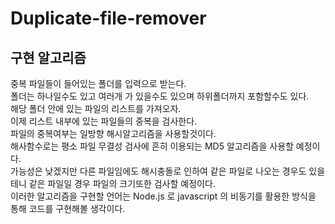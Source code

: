 # Duplicate-file-remover

## 구현 알고리즘

중복 파일들이 들어있는 폴더를 입력으로 받는다.  
폴더는 하나일수도 있고 여러개 가 있을수도 있으며 하위폴더까지 포함할수도 있다.  
해당 폴더 안에 있는 파일의 리스트를 가져오자.  
이제 리스트 내부에 있는 파일들의 중복을 검사한다.  
파일의 중복여부는 일방향 해시알고리즘을 사용할것이다.  
해사함수로는 평소 파일 무결성 검사에 흔히 이용되는 MD5 알고리즘을 사용할 예정이다.  
가능성은 낮겠지만 다른 파일임에도 해시충돌로 인하여 같은 파일로 나오는 경우도 있을테니 같은 파일일 경우 파일의 크기또한 검사할 예정이다.  
이러한 알고리즘을 구현할 언어는 Node.js 로 javascript 의 비동기를 활용한 방식을 통해 코드를 구현해볼 생각이다.

